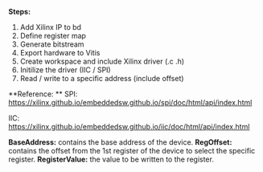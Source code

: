 **Steps:**
  1. Add Xilinx IP to bd
  2. Define register map
  3. Generate bitstream 
  4. Export hardware to Vitis
  5. Create workspace and include Xilinx driver (.c .h)
  6. Initilize the driver (IIC / SPI)
  7. Read / write to a specific address (include offset)


**Reference: **
SPI:
https://xilinx.github.io/embeddedsw.github.io/spi/doc/html/api/index.html


IIC: 
https://xilinx.github.io/embeddedsw.github.io/iic/doc/html/api/index.html


**BaseAddress:**	contains the base address of the device.
**RegOffset:**	contains the offset from the 1st register of the device to select the specific register.
**RegisterValue:** the value to be written to the register.



